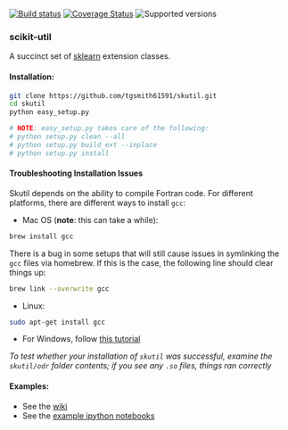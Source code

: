 [![Build status](https://travis-ci.org/tgsmith61591/skutil.svg?branch=master)](https://travis-ci.org/tgsmith61591/skutil)
[![Coverage Status](https://coveralls.io/repos/github/tgsmith61591/skutil/badge.svg?branch=master)](https://coveralls.io/github/tgsmith61591/skutil?branch=master)
![Supported versions](https://img.shields.io/badge/python-2.7-blue.svg) 


### scikit-util
A succinct set of [sklearn](https://github.com/scikit-learn/scikit-learn) extension classes.  


#### Installation:
```bash
git clone https://github.com/tgsmith61591/skutil.git
cd skutil
python easy_setup.py

# NOTE: easy_setup.py takes care of the following:
# python setup.py clean --all
# python setup.py build_ext --inplace
# python setup.py install
```

#### Troubleshooting Installation Issues
Skutil depends on the ability to compile Fortran code. For different platforms, there are different ways to install `gcc`:
  - Mac OS (__note__: this can take a while):
```bash
brew install gcc
```

There is a bug in some setups that will still cause issues in symlinking the `gcc` files via homebrew. If this is the case, the following line should clear things up:
```bash
brew link --overwrite gcc
```

  - Linux:
```bash
sudo apt-get install gcc
```

  - For Windows, follow [this tutorial](http://www.preshing.com/20141108/how-to-install-the-latest-gcc-on-windows/)

*To test whether your installation of `skutil` was successful, examine the `skutil/odr` folder contents; if you see any `.so` files, things ran correctly*

#### Examples:
  - See the [wiki](https://github.com/tgsmith61591/skutil/wiki)
  - See the [example ipython notebooks](https://github.com/tgsmith61591/skutil/tree/master/doc/examples)

